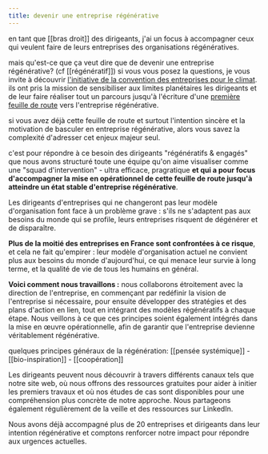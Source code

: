 ```yaml
---
title: devenir une entreprise régénérative
---
```


en tant que [[bras droit]] des dirigeants, j'ai un focus à accompagner ceux qui veulent faire de leurs entreprises des organisations régénératives.

mais qu'est-ce que ça veut dire que de devenir une entreprise régénérative? (cf [[régénératif]])
si vous vous posez la questions, je vous invite à découvrir [l'initiative de la convention des entreprises pour le climat](https://cec-impact.org/). ils ont pris la mission de sensibiliser aux limites planétaires les dirigeants et de leur faire réaliser tout un parcours jusqu'à l'écriture d'une [première feuille de route](https://cec-fdr.softr.app/) vers l'entreprise régénérative.

si vous avez déjà cette feuille de route et surtout l'intention sincère et la motivation de basculer en entreprise régénérative, alors vous savez la complexité d'adresser cet enjeux majeur seul.

c'est pour répondre à ce besoin des dirigeants "régénératifs & engagés" que nous avons structuré toute une équipe qu'on aime visualiser comme une "squad d'intervention" - ultra efficace, pragratique **et qui a pour focus d'accompagner la mise en opérationnel de cette feuille de route jusqu'à atteindre un état stable d'entreprise régénérative**.

Les dirigeants d'entreprises qui ne changeront pas leur modèle d'organisation font face à un problème grave : s'ils ne s'adaptent pas aux besoins du monde qui se profile, leurs entreprises risquent de dégénérer et de disparaître.

**Plus de la moitié des entreprises en France sont confrontées à ce risque**, et cela ne fait qu'empirer : leur modèle d'organisation actuel ne convient plus aux besoins du monde d'aujourd'hui, ce qui menace leur survie à long terme, et la qualité de vie de tous les humains en général.

**Voici comment nous travaillons :** nous collaborons étroitement avec la direction de l'entreprise, en commençant par redéfinir la vision de l'entreprise si nécessaire, pour ensuite développer des stratégies et des plans d'action en lien, tout en intégrant des modèles régénératifs à chaque étape. Nous veillons à ce que ces principes soient également intégrés dans la mise en œuvre opérationnelle, afin de garantir que l'entreprise devienne véritablement régénérative.

quelques principes généraux de la régénération:
[[pensée systémique]] - [[bio-inspiration]] - [[coopération]]

Les dirigeants peuvent nous découvrir à travers différents canaux tels que notre site web, où nous offrons des ressources gratuites pour aider à initier les premiers travaux et où nos études de cas sont disponibles pour une compréhension plus concrète de notre approche. Nous partageons également régulièrement de la veille et des ressources sur LinkedIn.

Nous avons déjà accompagné plus de 20 entreprises et dirigeants dans leur intention régénérative et comptons renforcer notre impact pour répondre aux urgences actuelles.

